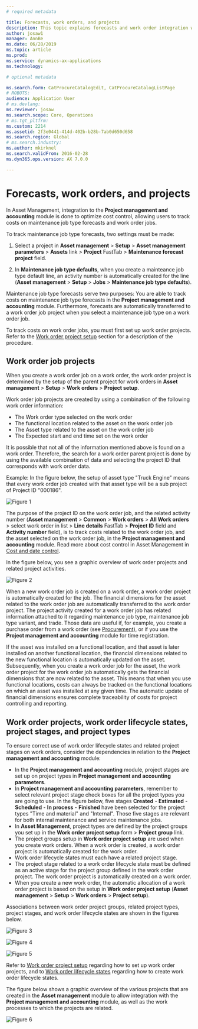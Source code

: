 ```yaml
---
# required metadata

title: Forecasts, work orders, and projects
description: This topic explains forecasts and work order integration with the Project management and accounting module in Asset Management.
author: josaw1
manager: AnnBe
ms.date: 06/28/2019
ms.topic: article
ms.prod: 
ms.service: dynamics-ax-applications
ms.technology: 

# optional metadata

ms.search.form: CatProcureCatalogEdit, CatProcureCatalogListPage
# ROBOTS: 
audience: Application User
# ms.devlang: 
ms.reviewer: josaw
ms.search.scope: Core, Operations
# ms.tgt_pltfrm: 
ms.custom: 2214
ms.assetid: 2f3e0441-414d-402b-b28b-7ab0d650d658
ms.search.region: Global
# ms.search.industry: 
ms.author: mkirknel
ms.search.validFrom: 2016-02-28
ms.dyn365.ops.version: AX 7.0.0

---
```


# Forecasts, work orders, and projects

In Asset Management, integration to the **Project management and accounting** module is done to optimize cost control, allowing users to track costs on maintenance job type forecasts and work order jobs.

To track maintenance job type forecasts, two settings must be made:

1. Select a project in **Asset management** > **Setup** > **Asset management parameters** > **Assets** link > **Project** FastTab > **Maintenance forecast project** field.

2. In **Maintenance job type defaults**, when you create a mainteance job type default line, an activity number is automatically created for the line (**Asset management** > **Setup** > **Jobs** > **Maintenance job type defaults**).

Maintenance job type forecasts serve two purposes: You are able to track costs on maintenance job type forecasts in the **Project management and accounting** module. Furthermore, forecasts are automatically transferred to a work order job project when you select a maintenance job type on a work order job.

To track costs on work order jobs, you must first set up work order projects. Refer to the [Work order project setup](../setup-for-work-orders/work-order-project-setup.md) section for a description of the procedure.

## Work order job projects

When you create a work order job on a work order, the work order project is determined by the setup of the parent project for work orders in **Asset management** > **Setup** > **Work orders** > **Project setup**.

Work order job projects are created by using a combination of the following work order information:

- The Work order type selected on the work order 
- The functional location related to the asset on the work order job
- The Asset type related to the asset on the work order job  
- The Expected start and end time set on the work order  

It is possible that not all of the information mentioned above is found on a work order. Therefore, the search for a work order parent project is done by using the available combination of data and selecting the project ID that corresponds with work order data.

Example: In the figure below, the setup of asset type "Truck Engine" means that every work order job created with that asset type will be a sub project of Project ID "000186".

![Figure 1](media/01-integration-to-pma.png)

The purpose of the project ID on the work order job, and the related activity number (**Asset management** > **Common** > **Work orders** > **All Work orders** > select work order in list > **Line details** FastTab > **Project ID** field and **Activity number** field), is to track costs related to the work order job, and the asset selected on the work order job, in the **Project management and accounting** module. Read more about cost control in Asset Management in [Cost and date control](../controlling-and-reporting/cost-and-date-control.md).

In the figure below, you see a graphic overview of work order projects and related project activities.

![Figure 2](media/02-integration-to-pma.png)

When a new work order job is created on a work order, a work order project is automatically created for the job. The financial dimensions for the asset related to the work order job are automatically transferred to the work order project. The project activity created for a work order job has related information attached to it regarding maintenance job type, maintenance job type variant, and trade. Those data are useful if, for example, you create a purchase order from a work order (see [Procurement](../work-orders/procurement.md)), or if you use the **Project management and accounting** module for time registration.  

If the asset was installed on a functional location, and that asset is later installed on another functional location, the financial dimensions related to the new functional location is automatically updated on the asset. Subsequently, when you create a work order job for the asset, the work order project for the work order job automatically gets the financial dimensions that are now related to the asset. This means that when you use functional locations, costs can always be tracked on the functional locations on which an asset was installed at any given time. The automatic update of financial dimensions ensures complete traceability of costs for project controlling and reporting.  


## Work order projects, work order lifecycle states, project stages, and project types

To ensure correct use of work order lifecycle states and related project stages on work orders, consider the dependencies in relation to the **Project management and accounting** module:

- In the **Project management and accounting** module, project stages are set up on project types in **Project management and accounting parameters**.  
- In **Project management and accounting parameters**, remember to select relevant project stage check boxes for all the project types you are going to use. In the figure below, five stages **Created** - **Estimated** - **Scheduled** - **In process** - **Finished** have been selected for the project types "Time and material" and "Internal". Those five stages are relevant for both internal maintenance and service maintenance jobs.  
- In **Asset Management**, project types are defined by the project groups you set up in the **Work order project setup** form > **Project group** link.  
- The project groups setup in **Work order project setup** are used when you create work orders. When a work order is created, a work order project is automatically created for the work order.  
- Work order lifecycle states must each have a related project stage.  
- The project stage related to a work order lifecycle state must be defined as an active stage for the project group defined in the work order project. The work order project is automatically created on a work order.  
- When you create a new work order, the automatic allocation of a work order project is based on the setup in **Work order project setup** (**Asset management** > **Setup** > **Work orders** > **Project setup**).  

Associations between work order project groups, related project types, project stages, and work order lifecycle states are shown in the figures below.  

![Figure 3](media/03-integration-to-pma.png)

![Figure 4](media/04-integration-to-pma.png)

![Figure 5](media/05-integration-to-pma.png)

Refer to [Work order project setup](../setup-for-work-orders/work-order-project-setup.md) regarding how to set up work order projects, and to [Work order lifecycle states](../setup-for-work-orders/work-order-stages.md) regarding how to create work order lifecycle states.

The figure below shows a graphic overview of the various projects that are created in the **Asset management** module to allow integration with the **Project management and accounting** module, as well as the work processes to which the projects are related.

![Figure 6](media/06-integration-to-pma.png)



